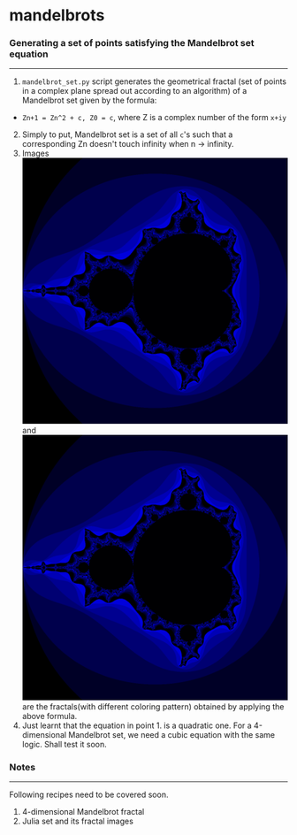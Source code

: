 mandelbrots
===========

### Generating a set of points satisfying the Mandelbrot set equation
---------------------------------------------------------------------
1.  `mandelbrot_set.py` script generates the geometrical fractal (set of points in a complex plane spread out according to an algorithm) of a Mandelbrot set given by the formula: 
  * `Zn+1 = Zn^2 + c, Z0 = c`, where Z is a complex number of the form `x+iy`
2.  Simply to put, Mandelbrot set is a set of all `c`'s such that a corresponding Zn doesn't touch infinity when n -> infinity.
3.  Images ![m1](https://github.com/ashishraste/mandelbrots/blob/master/mandelbrot_fractal1.png) and ![m2](https://github.com/ashishraste/mandelbrots/blob/master/mandelbrot_fractal1.png) are the fractals(with different coloring pattern) obtained by applying the above formula.
3.  Just learnt that the equation in point 1. is a quadratic one. For a 4-dimensional Mandelbrot set, we need a cubic equation with the same logic. Shall test it soon.


### Notes
---------
Following recipes need to be covered soon.
1. 4-dimensional Mandelbrot fractal 
2. Julia set and its fractal images




